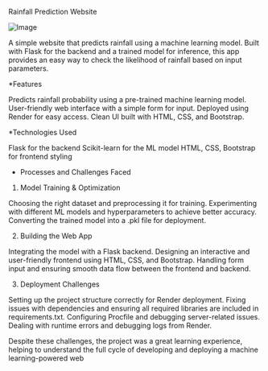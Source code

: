 Rainfall Prediction Website

![Image](https://github.com/user-attachments/assets/efe84b54-1ee0-4e2c-b343-423ff58b7a31)

A simple website that predicts rainfall using a machine learning model. Built with Flask for the backend and a trained model for inference, this app provides an easy way to check the likelihood of rainfall based on input parameters.

 *Features

Predicts rainfall probability using a pre-trained machine learning model.
User-friendly web interface with a simple form for input.
Deployed using Render for easy access.
Clean UI built with HTML, CSS, and Bootstrap.

*Technologies Used

Flask for the backend
Scikit-learn for the ML model
HTML, CSS, Bootstrap for frontend styling

* Processes and Challenges Faced

1. Model Training & Optimization

Choosing the right dataset and preprocessing it for training.
Experimenting with different ML models and hyperparameters to achieve better accuracy.
Converting the trained model into a .pkl file for deployment.

2. Building the Web App

Integrating the model with a Flask backend.
Designing an interactive and user-friendly frontend using HTML, CSS, and Bootstrap.
Handling form input and ensuring smooth data flow between the frontend and backend.

3. Deployment Challenges

Setting up the project structure correctly for Render deployment.
Fixing issues with dependencies and ensuring all required libraries are included in requirements.txt.
Configuring Procfile and debugging server-related issues.
Dealing with runtime errors and debugging logs from Render.

Despite these challenges, the project was a great learning experience, helping to understand the full cycle of developing and deploying a machine learning-powered web

